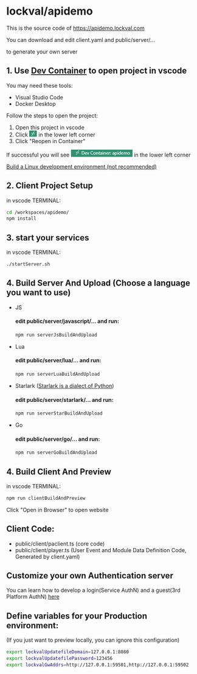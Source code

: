 # lockval/apidemo

This is the source code of https://apidemo.lockval.com

You can download and edit client.yaml and public/server/...

to generate your own server

<!-- 
## Quick start

```sh
npm run buildBothAndPreview
```
-->

## 1. Use [Dev Container](https://code.visualstudio.com/docs/devcontainers/containers) to open project in vscode

You may need these tools:

- Visual Studio Code
- Docker Desktop

Follow the steps to open the project:
  1. Open this project in vscode
  2. Click ![Open a Remote Window](./imgs/orw.jpg) in the lower left corner
  3. Click "Reopen in Container"

If successful you will see ![Dev Container: apidemo](./imgs/devc.jpg) in the lower left corner

[Build a Linux development environment (not recommended)](https://github.com/lockval/apidemo/blob/main/doc/devenv.md)



## 2. Client Project Setup
in vscode TERMINAL:
```sh
cd /workspaces/apidemo/
npm install
```



## 3. start your services
in vscode TERMINAL:
```sh
./startServer.sh
```



## 4. Build Server And Upload (Choose a language you want to use)

- JS
  #### edit public/server/javascript/... and run:
    ```sh
    npm run serverJsBuildAndUpload
    ```

- Lua
  #### edit public/server/lua/... and run:
    ```sh
    npm run serverLuaBuildAndUpload
    ```

- Starlark ([Starlark is a dialect of Python](https://github.com/bazelbuild/starlark))
  #### edit public/server/starlark/... and run:
    ```sh
    npm run serverStarBuildAndUpload
    ```

- Go
  #### edit public/server/go/... and run:
    ```sh
    npm run serverGoBuildAndUpload
    ```


## 4. Build Client And Preview
in vscode TERMINAL:
```sh
npm run clientBuildAndPreview
```
Click "Open in Browser" to open website

## Client Code:
- public/client/paclient.ts (core code)
- public/client/player.ts (User Event and Module Data Definition Code, Generated by client.yaml)


## Customize your own Authentication server

You can learn how to develop a login(Service AuthN) and a guest(3rd Platform AuthN) [here](https://github.com/lockval/authn)

## Define variables for your Production environment: 
(If you just want to preview locally, you can ignore this configuration)

```sh
export lockvalUpdatefileDomain=127.0.0.1:8080
export lockvalUpdatefilePassword=123456
export lockvalGwAddrs=http://127.0.0.1:59501,http://127.0.0.1:59502
```